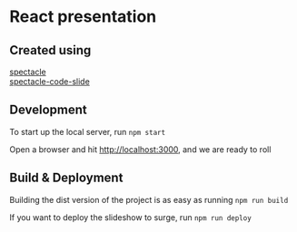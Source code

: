 # React presentation


## Created using

[spectacle](https://github.com/FormidableLabs/spectacle)  
[spectacle-code-slide](https://github.com/thejameskyle/spectacle-code-slide)  


## Development

To start up the local server, run `npm start`

Open a browser and hit [http://localhost:3000](http://localhost:3000), and we are ready to roll

## Build & Deployment

Building the dist version of the project is as easy as running `npm run build`

If you want to deploy the slideshow to surge, run `npm run deploy`
